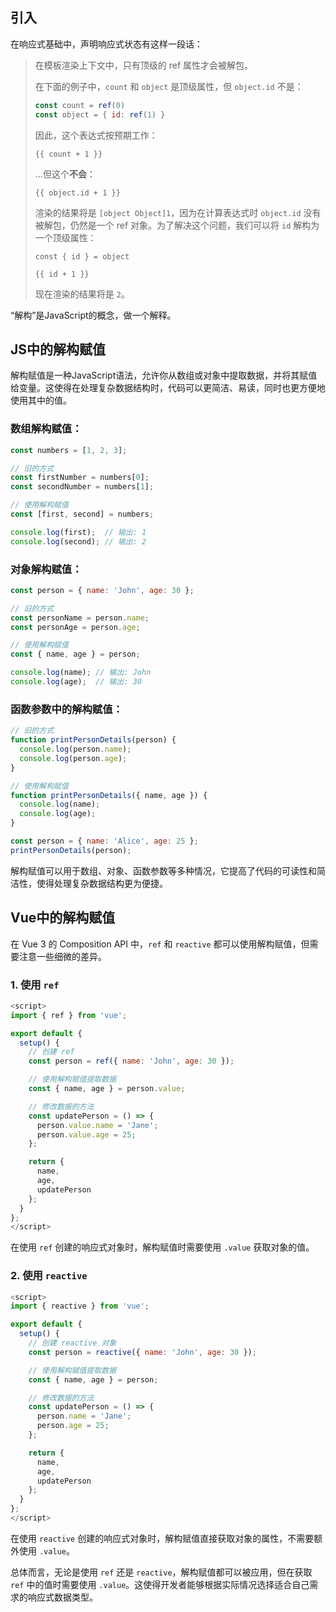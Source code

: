 ## 引入

在响应式基础中，声明响应式状态有这样一段话：

> 在模板渲染上下文中，只有顶级的 ref 属性才会被解包。
>
> 在下面的例子中，`count` 和 `object` 是顶级属性，但 `object.id` 不是：
>
> ```js
> const count = ref(0)
> const object = { id: ref(1) }
> ```
>
> 因此，这个表达式按预期工作：
>
> ```vue
> {{ count + 1 }}
> ```
>
> ...但这个**不会**：
>
> ```vue
> {{ object.id + 1 }}
> ```
>
> 渲染的结果将是 `[object Object]1`，因为在计算表达式时 `object.id` 没有被解包，仍然是一个 ref 对象。为了解决这个问题，我们可以将 `id` 解构为一个顶级属性：
>
> ```vue
> const { id } = object
> ```
>
> ```vue
> {{ id + 1 }}
> ```
>
> 现在渲染的结果将是 `2`。

“解构”是JavaScript的概念，做一个解释。

## JS中的解构赋值

解构赋值是一种JavaScript语法，允许你从数组或对象中提取数据，并将其赋值给变量。这使得在处理复杂数据结构时，代码可以更简洁、易读，同时也更方便地使用其中的值。

### 数组解构赋值：

```javascript
const numbers = [1, 2, 3];

// 旧的方式
const firstNumber = numbers[0];
const secondNumber = numbers[1];

// 使用解构赋值
const [first, second] = numbers;

console.log(first);  // 输出: 1
console.log(second); // 输出: 2
```

### 对象解构赋值：

```javascript
const person = { name: 'John', age: 30 };

// 旧的方式
const personName = person.name;
const personAge = person.age;

// 使用解构赋值
const { name, age } = person;

console.log(name); // 输出: John
console.log(age);  // 输出: 30
```

### 函数参数中的解构赋值：

```javascript
// 旧的方式
function printPersonDetails(person) {
  console.log(person.name);
  console.log(person.age);
}

// 使用解构赋值
function printPersonDetails({ name, age }) {
  console.log(name);
  console.log(age);
}

const person = { name: 'Alice', age: 25 };
printPersonDetails(person);
```

解构赋值可以用于数组、对象、函数参数等多种情况，它提高了代码的可读性和简洁性，使得处理复杂数据结构更为便捷。

## Vue中的解构赋值

在 Vue 3 的 Composition API 中，`ref` 和 `reactive` 都可以使用解构赋值，但需要注意一些细微的差异。

### 1. 使用 `ref`

```javascript
<script>
import { ref } from 'vue';

export default {
  setup() {
    // 创建 ref
    const person = ref({ name: 'John', age: 30 });

    // 使用解构赋值提取数据
    const { name, age } = person.value;

    // 修改数据的方法
    const updatePerson = () => {
      person.value.name = 'Jane';
      person.value.age = 25;
    };

    return {
      name,
      age,
      updatePerson
    };
  }
};
</script>
```

在使用 `ref` 创建的响应式对象时，解构赋值时需要使用 `.value` 获取对象的值。

### 2. 使用 `reactive`

```javascript
<script>
import { reactive } from 'vue';

export default {
  setup() {
    // 创建 reactive 对象
    const person = reactive({ name: 'John', age: 30 });

    // 使用解构赋值提取数据
    const { name, age } = person;

    // 修改数据的方法
    const updatePerson = () => {
      person.name = 'Jane';
      person.age = 25;
    };

    return {
      name,
      age,
      updatePerson
    };
  }
};
</script>
```

在使用 `reactive` 创建的响应式对象时，解构赋值直接获取对象的属性，不需要额外使用 `.value`。

总体而言，无论是使用 `ref` 还是 `reactive`，解构赋值都可以被应用，但在获取 `ref` 中的值时需要使用 `.value`。这使得开发者能够根据实际情况选择适合自己需求的响应式数据类型。
